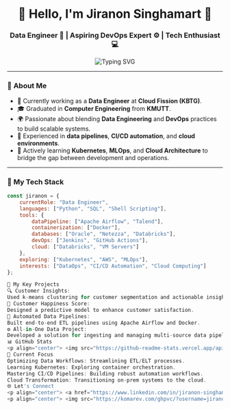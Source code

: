 <h1 align="center">🌟 Hello, I'm Jiranon Singhamart 🌟</h1>
<h3 align="center">Data Engineer 🚀 | Aspiring DevOps Expert ⚙️ | Tech Enthusiast 💻</h3>

<p align="center">
  <img src="https://readme-typing-svg.herokuapp.com?font=Roboto+Mono&size=22&duration=3000&color=1AF1E1&center=true&vCenter=true&width=600&lines=Data+Engineer+%7C+DevOps+Explorer;Automating+Pipelines+%F0%9F%94%84;Building+Scalable+Systems+%F0%9F%93%88;Transforming+Data+into+Insights+%F0%9F%A7%9E" alt="Typing SVG" />
</p>

---

### 🧠 **About Me**
- 🏢 Currently working as a **Data Engineer** at **Cloud Fission (KBTG)**.
- 🎓 Graduated in **Computer Engineering** from **KMUTT**.
- 🌍 Passionate about blending **Data Engineering** and **DevOps** practices to build scalable systems.
- 🔧 Experienced in **data pipelines**, **CI/CD automation**, and **cloud environments**.
- 🌱 Actively learning **Kubernetes**, **MLOps**, and **Cloud Architecture** to bridge the gap between development and operations.

---

### 🔧 **My Tech Stack**
```javascript
const jiranon = {
    currentRole: "Data Engineer",
    languages: ["Python", "SQL", "Shell Scripting"],
    tools: {
        dataPipeline: ["Apache Airflow", "Talend"],
        containerization: ["Docker"],
        databases: ["Oracle", "Netezza", "Databricks"],
        devOps: ["Jenkins", "GitHub Actions"],
        cloud: ["Databricks", "VM Servers"]
    },
    exploring: ["Kubernetes", "AWS", "MLOps"],
    interests: ["DataOps", "CI/CD Automation", "Cloud Computing"]
};

🌟 My Key Projects
🔍 Customer Insights:
Used k-means clustering for customer segmentation and actionable insights.
🤝 Customer Happiness Score:
Designed a predictive model to enhance customer satisfaction.
🔄 Automated Data Pipelines:
Built end-to-end ETL pipelines using Apache Airflow and Docker.
⚙️ All-in-One Data Project:
Developed a solution for ingesting and managing multi-source data pipelines.
📊 GitHub Stats
<p align="center"> <img src="https://github-readme-stats.vercel.app/api?username=jiranon&show_icons=true&theme=radical" alt="GitHub Stats" /> </p> <p align="center"> <img src="https://github-readme-streak-stats.herokuapp.com/?user=jiranon&theme=radical" alt="GitHub Streak" /> </p>
🚀 Current Focus
Optimizing Data Workflows: Streamlining ETL/ELT processes.
Learning Kubernetes: Exploring container orchestration.
Mastering CI/CD Pipelines: Building robust automation workflows.
Cloud Transformation: Transitioning on-prem systems to the cloud.
🌐 Let's Connect
<p align="center"> <a href="https://www.linkedin.com/in/jiranon-singhamart"> <img src="https://img.shields.io/badge/-LinkedIn-0A66C2?style=for-the-badge&logo=linkedin&logoColor=white" alt="LinkedIn" /> </a> <a href="mailto:trim.jiranon@gmail.com"> <img src="https://img.shields.io/badge/-Email-D14836?style=for-the-badge&logo=gmail&logoColor=white" alt="Email" /> </a> <a href="https://github.com/jiranon"> <img src="https://img.shields.io/badge/-GitHub-181717?style=for-the-badge&logo=github" alt="GitHub" /> </a> </p>
<p align="center"> <img src="https://komarev.com/ghpvc/?username=jiranon&color=brightgreen&style=flat-square" alt="Profile views" /> </p> <p align="center">⚡ Thanks for stopping by! Let's innovate together! ⚡</p> ```